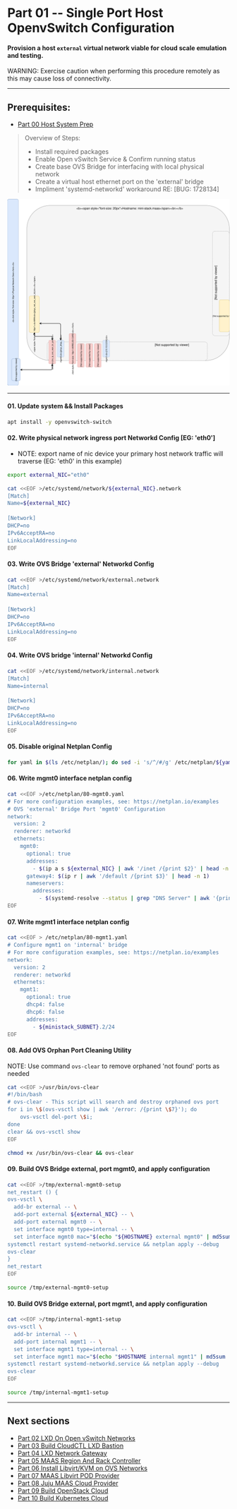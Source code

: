 # Part 01 -- Single Port Host OpenvSwitch Configuration
#### Provision a host `external` virtual network viable for cloud scale emulation and testing.
WARNING: Exercise caution when performing this procedure remotely as this may cause loss of connectivity.    

-------
## Prerequisites:
- [Part 00 Host System Prep]

>
> Overview of Steps:
> - Install required packages
> - Enable Open vSwitch Service & Confirm running status
> - Create base OVS Bridge for interfacing with local physical network
> - Create a virtual host ethernet port on the 'external' bridge
> - Impliment 'systemd-networkd' workaround RE: [BUG: 1728134]

![CCIO_Hypervisor-mini_Stack_Diagram](web/drawio/single-port-ovs-host.svg)

-------
#### 01. Update system && Install Packages
```sh
apt install -y openvswitch-switch
```
#### 02. Write physical network ingress port Networkd Config [EG: 'eth0']
  - NOTE: export name of nic device your primary host network traffic will traverse (EG: 'eth0' in this example)
```sh
export external_NIC="eth0"
```
```sh
cat <<EOF >/etc/systemd/network/${external_NIC}.network                                                    
[Match]
Name=${external_NIC}

[Network]
DHCP=no
IPv6AcceptRA=no
LinkLocalAddressing=no
EOF

```
#### 03. Write OVS  Bridge 'external' Networkd Config
```sh
cat <<EOF >/etc/systemd/network/external.network                                                    
[Match]
Name=external

[Network]
DHCP=no
IPv6AcceptRA=no
LinkLocalAddressing=no
EOF

```
#### 04. Write OVS bridge 'internal' Networkd Config
````sh
cat <<EOF >/etc/systemd/network/internal.network                                                    
[Match]
Name=internal

[Network]
DHCP=no
IPv6AcceptRA=no
LinkLocalAddressing=no
EOF
````
#### 05. Disable original Netplan Config
````sh
for yaml in $(ls /etc/netplan/); do sed -i 's/^/#/g' /etc/netplan/${yaml}; done
````
#### 06. Write mgmt0 interface netplan config
````sh
cat <<EOF >/etc/netplan/80-mgmt0.yaml
# For more configuration examples, see: https://netplan.io/examples                                                   
# OVS 'external' Bridge Port 'mgmt0' Configuration
network:
  version: 2
  renderer: networkd
  ethernets:
    mgmt0:
      optional: true
      addresses:
        - $(ip a s ${external_NIC} | awk '/inet /{print $2}' | head -n 1)
      gateway4: $(ip r | awk '/default /{print $3}' | head -n 1)
      nameservers:
        addresses: 
          - $(systemd-resolve --status | grep "DNS Server" | awk '{print $3}')
EOF

````
#### 07. Write mgmt1 interface netplan config
````sh
cat <<EOF > /etc/netplan/80-mgmt1.yaml
# Configure mgmt1 on 'internal' bridge
# For more configuration examples, see: https://netplan.io/examples
network:
  version: 2
  renderer: networkd
  ethernets:
    mgmt1:
      optional: true
      dhcp4: false
      dhcp6: false
      addresses:
        - ${ministack_SUBNET}.2/24
EOF
````
#### 08. Add OVS Orphan Port Cleaning Utility
NOTE: Use command `ovs-clear` to remove orphaned 'not found' ports as needed
````sh
cat <<EOF >/usr/bin/ovs-clear
#!/bin/bash
# ovs-clear - This script will search and destroy orphaned ovs port
for i in \$(ovs-vsctl show | awk '/error: /{print \$7}'); do
    ovs-vsctl del-port \$i;
done
clear && ovs-vsctl show
EOF
````
````sh
chmod +x /usr/bin/ovs-clear && ovs-clear
````
#### 09. Build OVS Bridge external, port mgmt0, and apply configuration
````sh
cat <<EOF >/tmp/external-mgmt0-setup
net_restart () {
ovs-vsctl \
  add-br external -- \
  add-port external ${external_NIC} -- \
  add-port external mgmt0 -- \
  set interface mgmt0 type=internal -- \
  set interface mgmt0 mac="$(echo "${HOSTNAME} external mgmt0" | md5sum | sed 's/^\(..\)\(..\)\(..\)\(..\)\(..\).*$/02\\:\1\\:\2\\:\3\\:\4\\:\5/')"
systemctl restart systemd-networkd.service && netplan apply --debug
ovs-clear
}
net_restart
EOF

````
````sh
source /tmp/external-mgmt0-setup
````
#### 10. Build OVS Bridge external, port mgmt1, and apply configuration
````sh
cat <<EOF >/tmp/internal-mgmt1-setup
ovs-vsctl \
  add-br internal -- \
  add-port internal mgmt1 -- \
  set interface mgmt1 type=internal -- \
  set interface mgmt1 mac="$(echo "$HOSTNAME internal mgmt1" | md5sum | sed 's/^\(..\)\(..\)\(..\)\(..\)\(..\).*$/02\\:\1\\:\2\\:\3\\:\4\\:\5/')"
systemctl restart systemd-networkd.service && netplan apply --debug
ovs-clear
EOF

````
````sh
source /tmp/internal-mgmt1-setup
````

-------
## Next sections
- [Part 02 LXD On Open vSwitch Networks]
- [Part 03 Build CloudCTL LXD Bastion]
- [Part 04 LXD Network Gateway]
- [Part 05 MAAS Region And Rack Controller]
- [Part 06 Install Libvirt/KVM on OVS Networks]
- [Part 07 MAAS Libvirt POD Provider]
- [Part 08 Juju MAAS Cloud Provider]
- [Part 09 Build OpenStack Cloud]
- [Part 10 Build Kubernetes Cloud]

<!-- Markdown link & img dfn's -->
[Part 00 Host System Prep]: ../00_Host_System_Prep
[Part 01 Single Port Host OVS Network Config]: ../01_Single_Port_Host_OpenVSwitch_Config
[Part 02 LXD On Open vSwitch Networks]: ../02_LXD_On_OVS
[Part 03 Build CloudCTL LXD Bastion]: ../03_Cloud_Controller_Bastion
[Part 04 LXD Network Gateway]: ../04_LXD_Network_Gateway
[Part 05 MAAS Region And Rack Controller]: ../05_MAAS_Region_And_Rack_Controller
[Part 06 Install Libvirt/KVM on OVS Networks]: ../06_Libvirt_On_Open_vSwitch
[Part 07 MAAS Libvirt POD Provider]: ../07_MAAS_Libvirt_Pod_Provider
[Part 08 Juju MAAS Cloud Provider]: ../08_Juju_MaaS_Cloud_Configuration
[Part 09 Build OpenStack Cloud]: ../09_OpenStack_Cloud
[Part 10 Build Kubernetes Cloud]: ../10_Kubernetes_Cloud
